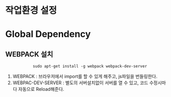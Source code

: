 # 작업환경 설정

# Global Dependency

## WEBPACK 설치

                sudo apt-get install -g webpack webpack-dev-server

1. WEBPACK : 브라우저에서 import를 할 수 있게 해주고, js파일을 번들링한다.
2. WEBPAC-DEV-SERVER : 별도의 서버설치없이 서버를 열 수 있고, 코드 수정시마다 자동으로 Reload해준다.
